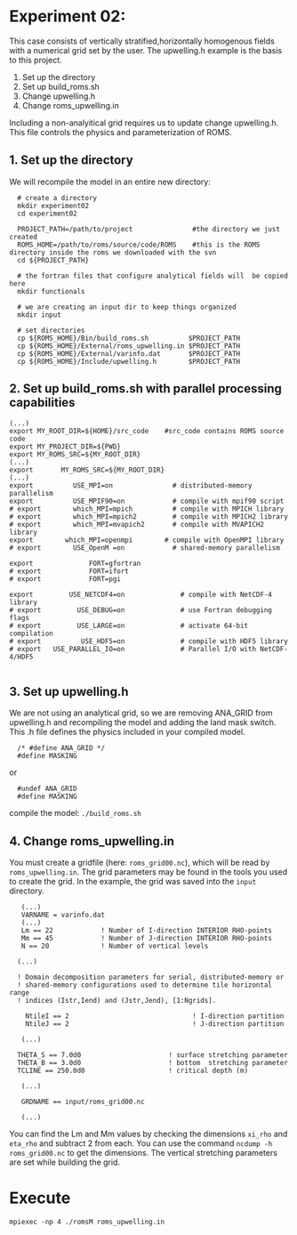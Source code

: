# Experiment 02:
This case consists of vertically stratified,horizontally homogenous fields with a numerical grid set by the user.
The upwelling.h example is the basis to  this project.

1. Set up the directory
2. Set up build_roms.sh
3. Change upwelling.h
4. Change roms_upwelling.in

Including a non-analyitical grid requires us to update change upwelling.h. This file controls the physics and parameterization of ROMS.


## 1. Set up  the directory
We will recompile the model in an entire new directory:



```
  # create a directory
  mkdir experiment02
  cd experiment02

  PROJECT_PATH=/path/to/project               #the directory we just created
  ROMS_HOME=/path/to/roms/source/code/ROMS    #this is the ROMS directory inside the roms we downloaded with the svn
  cd ${PROJECT_PATH}

  # the fortran files that configure analytical fields will  be copied here
  mkdir functionals  

  # we are creating an input dir to keep things organized
  mkdir input

  # set directories
  cp ${ROMS_HOME}/Bin/build_roms.sh          $PROJECT_PATH
  cp ${ROMS_HOME}/External/roms_upwelling.in $PROJECT_PATH
  cp ${ROMS_HOME}/External/varinfo.dat       $PROJECT_PATH
  cp ${ROMS_HOME}/Include/upwelling.h        $PROJECT_PATH

```

## 2. Set up build_roms.sh with parallel processing capabilities


```
(...)
export MY_ROOT_DIR=${HOME}/src_code    #src_code contains ROMS source code
export MY_PROJECT_DIR=${PWD}
export MY_ROMS_SRC=${MY_ROOT_DIR}
(...)
export       MY_ROMS_SRC=${MY_ROOT_DIR}
(...)
export          USE_MPI=on               # distributed-memory parallelism
export          USE_MPIF90=on            # compile with mpif90 script
# export        which_MPI=mpich          # compile with MPICH library
# export        which_MPI=mpich2         # compile with MPICH2 library
# export        which_MPI=mvapich2       # compile with MVAPICH2 library
export        which_MPI=openmpi        # compile with OpenMPI library
# export        USE_OpenM =on            # shared-memory parallelism

export              FORT=gfortran
# export            FORT=ifort
# export            FORT=pgi

export         USE_NETCDF4=on              # compile with NetCDF-4 library
# export         USE_DEBUG=on              # use Fortran debugging flags
# export         USE_LARGE=on              # activate 64-bit compilation
# export          USE_HDF5=on              # compile with HDF5 library
# export   USE_PARALLEL_IO=on              # Parallel I/O with NetCDF-4/HDF5


```


##  3. Set up upwelling.h
  We are not using an analytical grid, so we are removing ANA_GRID from upwelling.h
  and recompiling the model and adding the land mask switch. This .h file defines
  the physics included in your compiled model.

```
  /* #define ANA_GRID */
  #define MASKING
```

or 

```
  #undef ANA_GRID
  #define MASKING
```


compile the model: `./build_roms.sh`


## 4. Change roms_upwelling.in

You must create a gridfile (here: `roms_grid00.nc`), which will be read by `roms_upwelling.in`. The grid parameters may be found in the tools you used to create the grid. In the example, the grid was saved into the `input` directory.




```
   (...)
   VARNAME = varinfo.dat
   (...)
   Lm == 22            ! Number of I-direction INTERIOR RHO-points
   Mm == 45            ! Number of J-direction INTERIOR RHO-points
   N == 20             ! Number of vertical levels

  (...)

  ! Domain decomposition parameters for serial, distributed-memory or
  ! shared-memory configurations used to determine tile horizontal range
  ! indices (Istr,Iend) and (Jstr,Jend), [1:Ngrids].

    NtileI == 2                               ! I-direction partition
    NtileJ == 2                               ! J-direction partition

   (...)

  THETA_S == 7.0d0                      ! surface stretching parameter
  THETA_B == 3.0d0                      ! bottom  stretching parameter
  TCLINE == 250.0d0                     ! critical depth (m)

   (...)
   
   GRDNAME == input/roms_grid00.nc

   (...)
```


You can find the Lm and Mm values by checking the dimensions `xi_rho` and `eta_rho` and subtract 2 from each. You can use the command `ncdump -h roms_grid00.nc` to get the dimensions.
The vertical stretching parameters are set while building the grid.

# Execute 
```mpiexec -np 4 ./romsM roms_upwelling.in```